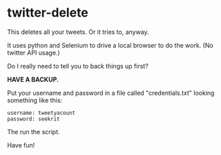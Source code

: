 # twitter-delete

This deletes all your tweets. Or it tries to, anyway.

It uses python and Selenium to drive a local browser to do the work. (No twitter API usage.)

Do I really need to tell you to back things up first?

**HAVE A BACKUP.**

Put your username and password in a file called "credentials.txt" looking something like this:

	username: tweetyacount
	password: seekrit

The run the script.

Have fun!